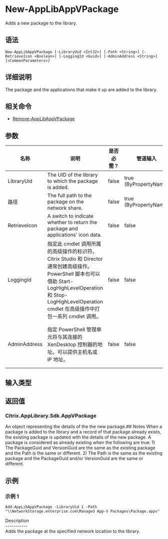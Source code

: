 # New-AppLibAppVPackage

Adds a new package to the library.

## 语法

    New-AppLibAppVPackage [-LibraryUid <Int32>] [-Path <String>] [-RetrieveIcon <Boolean>] [-LoggingId <Guid>] [-AdminAddress <String>] [<CommonParameters>]
    

## 详细说明

The package and the applications that make it up are added to the library.

## 相关命令

- [Remove-AppLibAppVPackage](Remove-AppLibAppVPackage.html)

## 参数

| 名称           | 说明                                                                                                                                                                     | 是否必需？ | 管道输入                  | 默认值                                   |
| ------------ | ---------------------------------------------------------------------------------------------------------------------------------------------------------------------- | ----- | --------------------- | ------------------------------------- |
| LibraryUid   | The UID of the library to which the package is added.                                                                                                                  | false | true (ByPropertyName) |                                       |
| 路径           | The full path to the package on the network share.                                                                                                                     | false | true (ByPropertyName) |                                       |
| RetrieveIcon | A switch to indicate whether to return the package and applications' icon data.                                                                                        | false | false                 |                                       |
| LoggingId    | 指定此 cmdlet 调用所属的高级操作的标识符。 Citrix Studio 和 Director 通常创建高级操作。 PowerShell 脚本也可以借助 Start-LogHighLevelOperation 和 Stop-LogHighLevelOperation cmdlet 在高级操作中打包一系列 cmdlet 调用。 | false | false                 |                                       |
| AdminAddress | 指定 PowerShell 管理单元将与其连接的 XenDesktop 控制器的地址。可以提供主机名或 IP 地址。                                                                                                             | false | false                 | Localhost。一旦有 cmdlet 提供了某个值，此值将变为默认值。 |

## 输入类型

### 

## 返回值

### Citrix.AppLibrary.Sdk.AppVPackage

An object representing the details of the the new package.## Notes When a package is added to the library and a record of that package already exists, the existing package is updated with the details of the new package. A package is considered as already existing when the following are true: 1) The PackageGuid and VersionGuid are the same as the existing package and the Path is the same or different. 2) The Path is the same as the existing package and the PackageGuid and/or VersionGuid are the same or different.

## 示例

### 示例 1

    Add-AppLibAppVPackage -LibraryUid 1 -Path "\\NetworkStorage.enterprise.com\Managed App-V Packages\Package.appv"
    

Description  
\---\---\-----  
Adds the package at the specified network location to the library.
